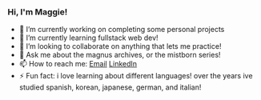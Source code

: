 ### Hi, I'm Maggie!

- 🔭 I’m currently working on completing some personal projects
- 🌱 I’m currently learning fullstack web dev!
- 👯 I’m looking to collaborate on anything that lets me practice!
- 💬 Ask me about the magnus archives, or the mistborn series!
- 📫 How to reach me:  [Email](maggiebuchanan101@gmail.com) [LinkedIn](https://www.linkedin.com/in/maggie-buchanan-846132106/)
- ⚡ Fun fact: i love learning about different languages! over the years ive studied spanish, korean, japanese, german, and italian!

